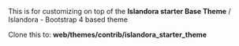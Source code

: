 This is for customizing on top of the __Islandora starter Base Theme__ / Islandora - Bootstrap 4 based theme

Clone this to: __web/themes/contrib/islandora_starter_theme__
